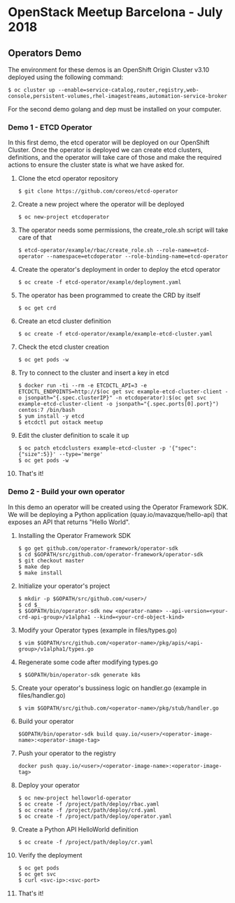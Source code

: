 # OpenStack Meetup Barcelona - July 2018 #

## Operators Demo ##

The environment for these demos is an OpenShift Origin Cluster v3.10 deployed using the following command:

```
$ oc cluster up --enable=service-catalog,router,registry,web-console,persistent-volumes,rhel-imagestreams,automation-service-broker
```

For the second demo golang and dep must be installed on your computer.

### Demo 1 - ETCD Operator  ###

In this first demo, the etcd operator will be deployed on our OpenShift Cluster. Once the operator is deployed we can create etcd clusters, definitions, and the operator will take care of those and make the required actions to ensure the cluster state is what we have asked for.

1. Clone the etcd operator repository
    ```
    $ git clone https://github.com/coreos/etcd-operator
    ```
2. Create a new project where the operator will be deployed
    ```
    $ oc new-project etcdoperator
    ```
3. The operator needs some permissions, the create_role.sh script will take care of that
    ```
    $ etcd-operator/example/rbac/create_role.sh --role-name=etcd-operator --namespace=etcdoperator --role-binding-name=etcd-operator
    ```
4. Create the operator's deployment in order to deploy the etcd operator
    ```
    $ oc create -f etcd-operator/example/deployment.yaml
    ```
5. The operator has been programmed to create the CRD by itself
    ```
    $ oc get crd
    ``` 
6. Create an etcd cluster definition
    ```
    $ oc create -f etcd-operator/example/example-etcd-cluster.yaml
    ```
7. Check the etcd cluster creation
    ```
    $ oc get pods -w
    ```
8. Try to connect to the cluster and insert a key in etcd
    ```
    $ docker run -ti --rm -e ETCDCTL_API=3 -e ETCDCTL_ENDPOINTS=http://$(oc get svc example-etcd-cluster-client -o jsonpath="{.spec.clusterIP}" -n etcdoperator):$(oc get svc example-etcd-cluster-client -o jsonpath="{.spec.ports[0].port}") centos:7 /bin/bash
    $ yum install -y etcd
    $ etcdctl put ostack meetup
    ```
9. Edit the cluster definition to scale it up
    ```
    $ oc patch etcdclusters example-etcd-cluster -p '{"spec":{"size":5}}' --type='merge'
    $ oc get pods -w
    ```
10. That's it! 


### Demo 2 - Build your own operator  ###

In this demo an operator will be created using the Operator Framework SDK. We will be deploying a Python application (quay.io/mavazque/hello-api) that exposes an API that returns "Hello World".

1. Installing the Operator Framework SDK
    ```
    $ go get github.com/operator-framework/operator-sdk
    $ cd $GOPATH/src/github.com/operator-framework/operator-sdk
    $ git checkout master
    $ make dep
    $ make install
    ```
2. Initialize your operator's project
    ```
    $ mkdir -p $GOPATH/src/github.com/<user>/
    $ cd $_
    $ $GOPATH/bin/operator-sdk new <operator-name> --api-version=<your-crd-api-group>/v1alpha1 --kind=<your-crd-object-kind>
    ```
3. Modify your Operator types (example in files/types.go)
    ```
    $ vim $GOPATH/src/github.com/<operator-name>/pkg/apis/<api-group>/v1alpha1/types.go
    ```
4. Regenerate some code after modifying types.go
    ``` 
    $ $GOPATH/bin/operator-sdk generate k8s
    ```
5. Create your operator's bussiness logic on handler.go (example in files/handler.go)
    ```
    $ vim $GOPATH/src/github.com/<operator-name>/pkg/stub/handler.go
    ```
6. Build your operator
    ```
    $GOPATH/bin/operator-sdk build quay.io/<user>/<operator-image-name>:<operator-image-tag>
    ```
7. Push your operator to the registry
    ```
    docker push quay.io/<user>/<operator-image-name>:<operator-image-tag>
    ```
8. Deploy your operator 
    ```
    $ oc new-project helloworld-operator
    $ oc create -f /project/path/deploy/rbac.yaml
    $ oc create -f /project/path/deploy/crd.yaml
    $ oc create -f /project/path/deploy/operator.yaml
    ```
9. Create a Python API HelloWorld definition
    ```
    $ oc create -f /project/path/deploy/cr.yaml
    ```
10. Verify the deployment
    ```
    $ oc get pods
    $ oc get svc
    $ curl <svc-ip>:<svc-port>
    ```
10. That's it!

